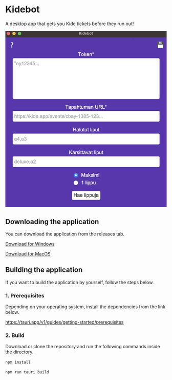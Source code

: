 # Kidebot

A desktop app that gets you Kide tickets before they run out!

![Pictures of the UI](public/interface.png 'Kidebot')

## Downloading the application

You can download the application from the releases tab.

[Download for Windows](https://github.com/ninosalonen/kidebot/releases/download/1.0.0/Kidebot_Windows.exe)

[Download for MacOS](https://github.com/ninosalonen/kidebot/releases/download/1.0.0/Kidebot_macOS.zip)

## Building the application

If you want to build the application by yourself, follow the steps below.

### 1. Prerequisites

Depending on your operating system, install the dependencies from the link below.

https://tauri.app/v1/guides/getting-started/prerequisites

### 2. Build

Download or clone the repository and run the following commands inside the directory.

`npm install`

`npm run tauri build`
